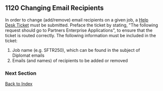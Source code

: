 ## 1120 Changing Email Recipients

In order to change (add/remove) email recipients on a given job, a [Help Desk Ticket](http://helpdeskselfservice.partners.org) must be submitted. Preface the ticket by stating, "The following request should go to Partners Enterprise Applications", to ensure that the ticket is routed correctly. The following information must be included in the ticket:

1. Job name (e.g. SFTR250), which can be found in the subject of Diplomat emails
2. Emails (and names) of recipients to be added or removed


### Next Section

[Back to Index](https://github.com/sleepepi/howto/blob/master/README.md)
